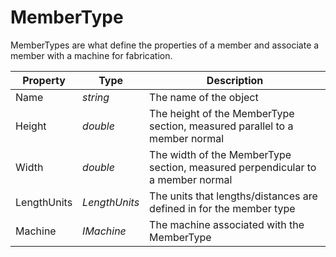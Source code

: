 # MemberType
MemberTypes are what define the properties of a member and associate a member with a machine for fabrication.

Property | Type | Description
---------| ---------| ---------
Name | *string* | The name of the object
Height | *double* | The height of the MemberType section, measured parallel to a member normal
Width | *double* | The width of the MemberType section, measured perpendicular to a member normal
LengthUnits | *LengthUnits* | The units that lengths/distances are defined in for the member type
Machine | *IMachine* | The machine associated with the MemberType

<!-- See also [StudMemberType](MemberTypes/StudMemberType.md), [HSSMemberType](MemberTypes/HSSMemberType.md) -->